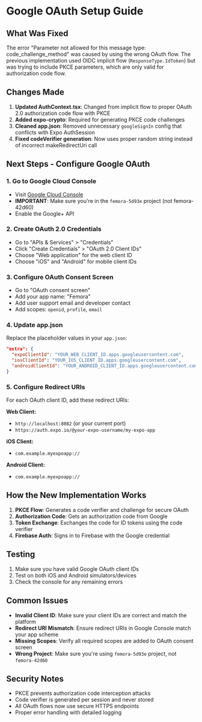 # Google OAuth Setup Guide

## What Was Fixed

The error "Parameter not allowed for this message type: code_challenge_method" was caused by using the wrong OAuth flow. The previous implementation used OIDC implicit flow (`ResponseType.IdToken`) but was trying to include PKCE parameters, which are only valid for authorization code flow.

## Changes Made

1. **Updated AuthContext.tsx**: Changed from implicit flow to proper OAuth 2.0 authorization code flow with PKCE
2. **Added expo-crypto**: Required for generating PKCE code challenges
3. **Cleaned app.json**: Removed unnecessary `googleSignIn` config that conflicts with Expo AuthSession
4. **Fixed codeVerifier generation**: Now uses proper random string instead of incorrect makeRedirectUri call

## Next Steps - Configure Google OAuth

### 1. Go to Google Cloud Console
- Visit [Google Cloud Console](https://console.cloud.google.com/)
- **IMPORTANT**: Make sure you're in the `femora-5d93e` project (not femora-42d60)
- Enable the Google+ API

### 2. Create OAuth 2.0 Credentials
- Go to "APIs & Services" > "Credentials"
- Click "Create Credentials" > "OAuth 2.0 Client IDs"
- Choose "Web application" for the web client ID
- Choose "iOS" and "Android" for mobile client IDs

### 3. Configure OAuth Consent Screen
- Go to "OAuth consent screen"
- Add your app name: "Femora"
- Add user support email and developer contact
- Add scopes: `openid`, `profile`, `email`

### 4. Update app.json
Replace the placeholder values in your `app.json`:

```json
"extra": {
  "expoClientId": "YOUR_WEB_CLIENT_ID.apps.googleusercontent.com",
  "iosClientId": "YOUR_IOS_CLIENT_ID.apps.googleusercontent.com", 
  "androidClientId": "YOUR_ANDROID_CLIENT_ID.apps.googleusercontent.com"
}
```

### 5. Configure Redirect URIs
For each OAuth client ID, add these redirect URIs:

**Web Client:**
- `http://localhost:8082` (or your current port)
- `https://auth.expo.io/@your-expo-username/my-expo-app`

**iOS Client:**
- `com.example.myexpoapp://`

**Android Client:**
- `com.example.myexpoapp://`

## How the New Implementation Works

1. **PKCE Flow**: Generates a code verifier and challenge for secure OAuth
2. **Authorization Code**: Gets an authorization code from Google
3. **Token Exchange**: Exchanges the code for ID tokens using the code verifier
4. **Firebase Auth**: Signs in to Firebase with the Google credential

## Testing

1. Make sure you have valid Google OAuth client IDs
2. Test on both iOS and Android simulators/devices
3. Check the console for any remaining errors

## Common Issues

- **Invalid Client ID**: Make sure your client IDs are correct and match the platform
- **Redirect URI Mismatch**: Ensure redirect URIs in Google Console match your app scheme
- **Missing Scopes**: Verify all required scopes are added to OAuth consent screen
- **Wrong Project**: Make sure you're using `femora-5d93e` project, not `femora-42d60`

## Security Notes

- PKCE prevents authorization code interception attacks
- Code verifier is generated per session and never stored
- All OAuth flows now use secure HTTPS endpoints
- Proper error handling with detailed logging
